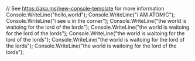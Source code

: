 // See https://aka.ms/new-console-template for more information
Console.WriteLine("hello,world");
Console.WriteLine("i AM ATOMIC");
Console.WriteLine("i see u in the corner");
Console.WriteLine("the world is waitoing for the lord of the lords"); Console.WriteLine("the world is waitoing for the lord of the lords");
Console.WriteLine("the world is waitoing for the lord of the lords");
Console.WriteLine("the world is waitoing for the lord of the lords");
Console.WriteLine("the world is waitoing for the lord of the lords");
